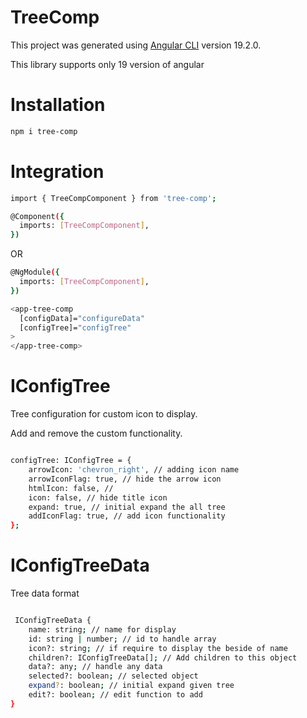 # TreeComp

This project was generated using [Angular CLI](https://github.com/angular/angular-cli) version 19.2.0.

This library supports only 19 version of angular

# Installation

```bash
npm i tree-comp
```

# Integration

```bash
import { TreeCompComponent } from 'tree-comp';

@Component({
  imports: [TreeCompComponent],
})
```
OR

```bash
@NgModule({
  imports: [TreeCompComponent],
})

```

```bash
<app-tree-comp
  [configData]="configureData"
  [configTree]="configTree"
>
</app-tree-comp>

```

# IConfigTree

Tree configuration for custom icon to display.

Add and remove the custom functionality.
```bash

configTree: IConfigTree = {
    arrowIcon: 'chevron_right', // adding icon name
    arrowIconFlag: true, // hide the arrow icon
    htmlIcon: false, // 
    icon: false, // hide title icon
    expand: true, // initial expand the all tree
    addIconFlag: true, // add icon functionality
};

```
# IConfigTreeData

Tree data format 

```bash

 IConfigTreeData {
    name: string; // name for display
    id: string | number; // id to handle array
    icon?: string; // if require to display the beside of name
    children?: IConfigTreeData[]; // Add children to this object
    data?: any; // handle any data
    selected?: boolean; // selected object
    expand?: boolean; // initial expand given tree
    edit?: boolean; // edit function to add
}

```



